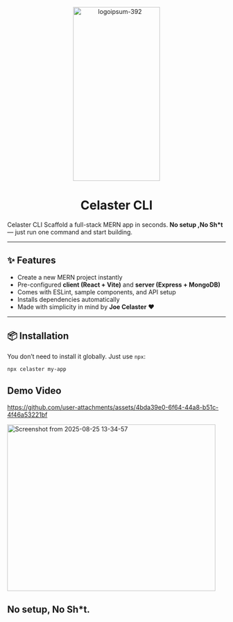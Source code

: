 <p align="center">
  
<img width="200" height="400" alt="logoipsum-392" src="https://github.com/user-attachments/assets/4eeccf63-ff8f-4849-a579-e2f912204a78" />
</p>
<h1 align="center">
Celaster CLI
</h1>

Celaster CLI Scaffold a full-stack MERN app in seconds.
**No setup ,No Sh*t** — just run one command and start building.

---

## ✨ Features
- Create a new MERN project instantly
- Pre-configured **client (React + Vite)** and **server (Express + MongoDB)**
- Comes with ESLint, sample components, and API setup
- Installs dependencies automatically
- Made with simplicity in mind by **Joe Celaster** ❤️ 

---

## 📦 Installation

You don’t need to install it globally. Just use `npx`:

```bash
npx celaster my-app
```

## Demo Video

https://github.com/user-attachments/assets/4bda39e0-6f64-44a8-b51c-4f46a53221bf  

<img width="480" height="383" alt="Screenshot from 2025-08-25 13-34-57" src="https://github.com/user-attachments/assets/d2088744-adfc-41b4-bb68-1708f28b872f" />

## No setup, No Sh*t.
